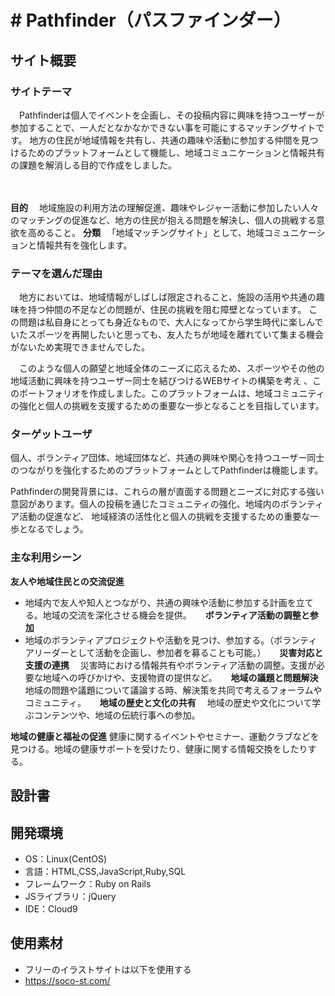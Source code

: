 # <!--ここにアプリ名を入力--># Pathfinder（パスファインダー）
## サイト概要　

### サイトテーマ　
　Pathfinderは個人でイベントを企画し、その投稿内容に興味を持つユーザーが参加することで、一人だとなかなかできない事を可能にするマッチングサイトです。
地方の住民が地域情報を共有し、共通の趣味や活動に参加する仲間を見つけるためのプラットフォームとして機能し、地域コミュニケーションと情報共有の課題を解消しる目的で作成をしました。
<!--何を『目的』とし、どのような『分類』なのかを簡潔に書く-->　
**目的**
　地域施設の利用方法の理解促進、趣味やレジャー活動に参加したい人々のマッチングの促進など、地方の住民が抱える問題を解決し、個人の挑戦する意欲を高めること。
**分類**
　「地域マッチングサイト」として、地域コミュニケーションと情報共有を強化します。
### テーマを選んだ理由
<!--なぜこのようなテーマにしたかを説明する-->
　地方においては、地域情報がしばしば限定されること、施設の活用や共通の趣味を持つ仲間の不足などの問題が、住民の挑戦を阻む障壁となっています。
この問題は私自身にとっても身近なもので、大人になってから学生時代に楽しんでいたスポーツを再開したいと思っても、友人たちが地域を離れていて集まる機会がないため実現できませんでした。

　このような個人の願望と地域全体のニーズに応えるため、スポーツやその他の地域活動に興味を持つユーザー同士を結びつけるWEBサイトの構築を考え
、このポートフォリオを作成しました。このプラットフォームは、地域コミュニティの強化と個人の挑戦を支援するための重要な一歩となることを目指しています。
### ターゲットユーザ
<!--誰に使ってもらうかを具体的に記載する-->
個人、ボランティア団体、地域団体など、共通の興味や関心を持つユーザー同士のつながりを強化するためのプラットフォームとしてPathfinderは機能します。

Pathfinderの開発背景には、これらの層が直面する問題とニーズに対応する強い意図があります。個人の投稿を通じたコミュニティの強化、地域内のボランティア活動の促進など、
地域経済の活性化と個人の挑戦を支援するための重要な一歩となるでしょう。



### 主な利用シーン
<!--どのような時に使うのかの状況を記載すること-->
**友人や地域住民との交流促進**
- 地域内で友人や知人とつながり、共通の興味や活動に参加する計画を立てる。地域の交流を深化させる機会を提供。
　
**ボランティア活動の調整と参加**
- 地域のボランティアプロジェクトや活動を見つけ、参加する。（ボランティアリーダーとして活動を企画し、参加者を募ることも可能。）
　
**災害対応と支援の連携**
　災害時における情報共有やボランティア活動の調整。支援が必要な地域への呼びかけや、支援物資の提供など。
　
**地域の議題と問題解決**
　地域の問題や議題について議論する時、解決策を共同で考えるフォーラムやコミュニティ。
　
**地域の歴史と文化の共有**
　地域の歴史や文化について学ぶコンテンツや、地域の伝統行事への参加。

**地域の健康と福祉の促進**
 健康に関するイベントやセミナー、運動クラブなどを見つける。地域の健康サポートを受けたり、健康に関する情報交換をしたりする。

## 設計書
<!--テーマを設定・提出する時点では不要です-->
## 開発環境
- OS：Linux(CentOS)
- 言語：HTML,CSS,JavaScript,Ruby,SQL
- フレームワーク：Ruby on Rails
- JSライブラリ：jQuery
- IDE：Cloud9
## 使用素材
- フリーのイラストサイトは以下を使用する
- https://soco-st.com/